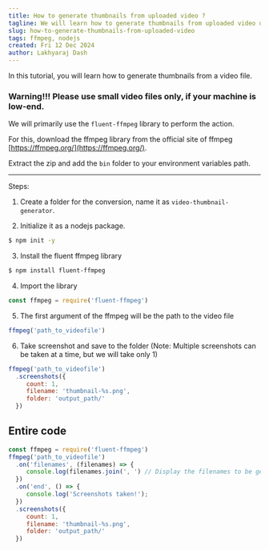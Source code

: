 ```yaml
---
title: How to generate thumbnails from uploaded video ?
tagline: We will learn how to generate thumbnails from uploaded video using nodejs and ffmpeg.
slug: how-to-generate-thumbnails-from-uploaded-video
tags: ffmpeg, nodejs
created: Fri 12 Dec 2024
author: Lakhyaraj Dash
---
```


In this tutorial, you will learn how to generate thumbnails from a video file.

### Warning!!! Please use small video files only, if your machine is low-end.

We will primarily use the `fluent-ffmpeg` library to perform the action.

For this, download the ffmpeg library from the official site of ffmpeg [https://ffmpeg.org/](https://ffmpeg.org/). 

Extract the zip and add the `bin` folder to your environment variables path.

---

Steps:

1. Create a folder for the conversion, name it as ```video-thumbnail-generator```.

2. Initialize it as a nodejs package.
```bash
$ npm init -y
```

3. Install the fluent ffmpeg library
```bash
$ npm install fluent-ffmpeg
```

4. Import the library
```js
const ffmpeg = require('fluent-ffmpeg')
```

5. The first argument of the ffmpeg will be the path to the video file
```js
ffmpeg('path_to_videofile')
```

6. Take screenshot and save to the folder (Note: Multiple screenshots can be taken at a time, but we will take only 1)
```js
ffmpeg('path_to_videofile')
  .screenshots({
     count: 1,
     filename: 'thumbnail-%s.png',
     folder: 'output_path/'
  })
```

## Entire code
```js
const ffmpeg = require('fluent-ffmpeg')
ffmpeg('path_to_videofile')
  .on('filenames', (filenames) => {
     console.log(filenames.join(', ') // Display the filenames to be generated
  })
  .on('end', () => {
     console.log('Screenshots taken!');
  })
  .screenshots({
     count: 1,
     filename: 'thumbnail-%s.png',
     folder: 'output_path/'
  })
```

